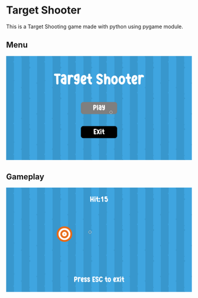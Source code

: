 # Target Shooter

This is a Target Shooting game made with python using pygame module.

## Menu

![Target Shooter Menu](images/menu.png)

## Gameplay

![Target Shooter Gameplay](images/gameplay.png)
